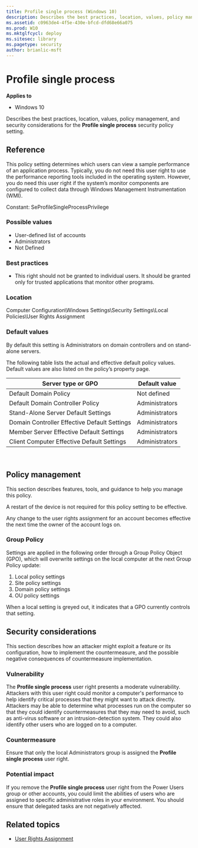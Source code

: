 ```yaml
---
title: Profile single process (Windows 10)
description: Describes the best practices, location, values, policy management, and security considerations for the Profile single process security policy setting.
ms.assetid: c0963de4-4f5e-430e-bfcd-dfd68e66a075
ms.prod: W10
ms.mktglfcycl: deploy
ms.sitesec: library
ms.pagetype: security
author: brianlic-msft
---
```


# Profile single process

**Applies to**
-   Windows 10

Describes the best practices, location, values, policy management, and security considerations for the **Profile single process** security policy setting.

## Reference

This policy setting determines which users can view a sample performance of an application process. Typically, you do not need this user right to use the performance reporting tools included in the operating system. However, you do need this user right if the system’s monitor components are configured to collect data through Windows Management Instrumentation (WMI).

Constant: SeProfileSingleProcessPrivilege

### Possible values

-   User-defined list of accounts
-   Administrators
-   Not Defined

### Best practices

-   This right should not be granted to individual users. It should be granted only for trusted applications that monitor other programs.

### Location

Computer Configuration\\Windows Settings\\Security Settings\\Local Policies\\User Rights Assignment

### Default values

By default this setting is Administrators on domain controllers and on stand-alone servers.

The following table lists the actual and effective default policy values. Default values are also listed on the policy’s property page.

| Server type or GPO | Default value |
| - | - |
| Default Domain Policy| Not defined| 
| Default Domain Controller Policy | Administrators| 
| Stand-Alone Server Default Settings | Administrators| 
| Domain Controller Effective Default Settings | Administrators| 
| Member Server Effective Default Settings | Administrators| 
| Client Computer Effective Default Settings| Administrators| 
 
## Policy management

This section describes features, tools, and guidance to help you manage this policy.

A restart of the device is not required for this policy setting to be effective.

Any change to the user rights assignment for an account becomes effective the next time the owner of the account logs on.

### Group Policy

Settings are applied in the following order through a Group Policy Object (GPO), which will overwrite settings on the local computer at the next Group Policy update:

1.  Local policy settings
2.  Site policy settings
3.  Domain policy settings
4.  OU policy settings

When a local setting is greyed out, it indicates that a GPO currently controls that setting.

## Security considerations

This section describes how an attacker might exploit a feature or its configuration, how to implement the countermeasure, and the possible negative consequences of countermeasure implementation.

### Vulnerability

The **Profile single process** user right presents a moderate vulnerability. Attackers with this user right could monitor a computer's performance to help identify critical processes that they might want to attack directly. Attackers may be able to determine what processes run on the computer so that they could identify countermeasures that they may need to avoid, such as anti-virus software or an intrusion-detection system. They could also identify other users who are logged on to a computer.

### Countermeasure

Ensure that only the local Administrators group is assigned the **Profile single process** user right.

### Potential impact

If you remove the **Profile single process** user right from the Power Users group or other accounts, you could limit the abilities of users who are assigned to specific administrative roles in your environment. You should ensure that delegated tasks are not negatively affected.

## Related topics

- [User Rights Assignment](user-rights-assignment.md)
